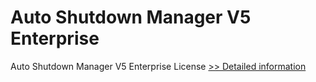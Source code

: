 # Auto Shutdown Manager V5 Enterprise
Auto Shutdown Manager V5 Enterprise License
[>> Detailed information](https://secure.shareit.com/shareit/product.html?productid=300592414&affiliateid=200057808)